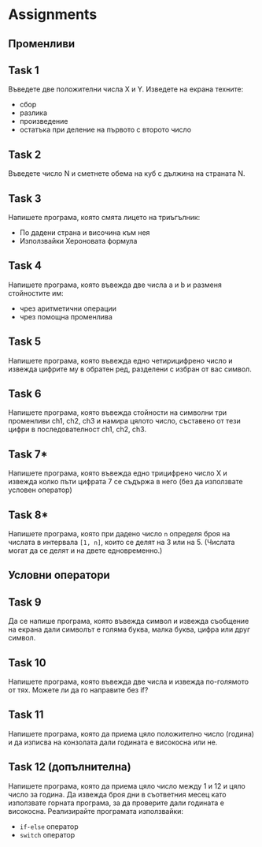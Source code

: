 # Assignments

## Променливи
## Task 1
Въведете две положителни числа X и Y. Изведете на екрана техните:
- сбор
- разлика
- произведение
- остатъка при деление на първото с второто число

## Task 2
Въведете число N и сметнете обема на куб с дължина на страната N.

## Task 3
Напишете програма, която смята лицето на триъгълник:
- По дадени страна и височина към нея
- Използвайки Хероновата формула

## Task 4
Напишете програма, която въвежда две числа a и b и разменя стойностите им:
- чрез аритметични операции
- чрез помощна променлива

## Task 5
Напишете програма, която въвежда едно четирицифрено число и извежда цифрите му в обратен ред, разделени с избран от вас символ.

## Task 6
Напишете програма, която въвежда стойности на символни три променливи ch1, ch2, ch3 и намира цялото число, съставено от тези цифри в последователност ch1, ch2, ch3. 

## Task 7*
Напишете програма, която въвежда едно трицифрено число Х и извежда колко пъти цифрата 7 се съдържа в него (без да използвате условен оператор)

## Task 8*
Напишете програма, която при дадено число `n` определя броя на числата в интервала `[1, n]`, които се делят на 3 или на 5. (Числата могат да се делят и на двете едновременно.)

## Условни оператори
## Task 9
Да се напише програма, която въвежда символ и извежда съобщение на екрана дали символът е голяма буква, малка буква, цифра или друг символ.

## Task 10
Напишете програма, която въвежда две числа и извежда по-голямото от тях. Можете ли да го направите без if?

## Task 11
Напишете програма, която да приема цяло положително число (година) и да изписва на конзолата дали годината е високосна или не.

## Task 12 (допълнителна)
Напишете програма, която да приема цяло число между 1 и 12 и цяло число за година. Да извежда броя дни в съответния месец като използвате горната програма, за да проверите дали годината е високосна. Реализирайте програмата използвайки:
- `if-else` оператор
- `switch` оператор



